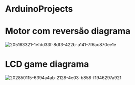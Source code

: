 # ArduinoProjects

# Motor com reversão diagrama
![205163321-1efdd33f-8df3-422b-a141-7f6ac870ee1e](https://user-images.githubusercontent.com/96671069/233674223-3f94e22a-48ba-46c9-bac1-9ab3c51be5bc.png)

# LCD game diagrama
![202850115-6394a4ab-2128-4e03-b858-f1946297a921](https://user-images.githubusercontent.com/96671069/233674226-d14df223-a501-490d-b537-27508022e285.png)
